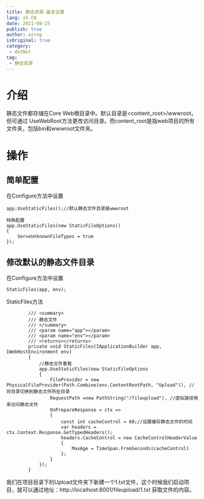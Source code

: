 ```yaml
---
title: 静态资源-基本设置
lang: zh-CN
date: 2021-08-25
publish: true
author: azrng
isOriginal: true
category:
 - dotNet
tag:
 - 静态资源
---
```

# 介绍

静态文件都存储在Core Web根目录中。默认目录是<content_root>/wwwroot，但可通过 UseWebRoot方法更改访问目录。而content_root是指web项目的所有文件夹，包括bin和wwwroot文件夹。

# 操作

## 简单配置

在Configure方法中设置

```
app.UseStaticFiles();//默认静态文件目录是wwwroot

特殊配置
app.UseStaticFiles(new StaticFileOptions()
{
    ServeUnknownFileTypes = true
});
```

## 修改默认的静态文件目录

在Configure方法中设置

```
StaticFiles(app, env);
```

StaticFiles方法

```
  		/// <summary>
        /// 静态文件
        /// </summary>
        /// <param name="app"></param>
        /// <param name="env"></param>
        /// <returns></returns>
        private void StaticFiles(IApplicationBuilder app, IWebHostEnvironment env)
        {
            //静态文件重载
            app.UseStaticFiles(new StaticFileOptions
            {
                FileProvider = new PhysicalFileProvider(Path.Combine(env.ContentRootPath, "Upload")), //将目录切换到静态文件所在目录
                RequestPath =new PathString("/fileupload"), //虚拟路径用来访问静态文件
                OnPrepareResponse = ctx =>
                {
                    const int cacheControl = 60;//设置缓存静态文件的时间
                    var headers = ctx.Context.Response.GetTypedHeaders();
                    headers.CacheControl = new CacheControlHeaderValue
                    {
                        MaxAge = TimeSpan.FromSeconds(cacheControl)
                    };
                }
            });
        }
```

我们在项目目录下的Upload文件夹下新建一个1.txt文件，这个时候我们启动项目，就可以通过地址：http://localhost:8001/fileupload/1.txt 获取文件的内容。